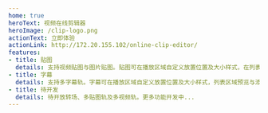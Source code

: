 ```yaml
---
home: true
heroText: 视频在线剪辑器
heroImage: /clip-logo.png
actionText: 立即体验
actionLink: http://172.20.155.102/online-clip-editor/
features:
- title: 贴图
  details: 支持视频贴图与图片贴图。贴图可在播放区域自定义放置位置及大小样式，在列表区域预览与添加，在轨道区域删除、自定义时长及排序。
- title: 字幕
  details: 支持多字幕轨。字幕可在播放区域自定义放置位置及大小样式，列表区域预览与添加，轨道区域删除、自定义叠放顺序、自定义时长及排序。
- title: 待开发
  details: 待开放转场、多贴图轨及多视频轨。更多功能开发中...
---
```

